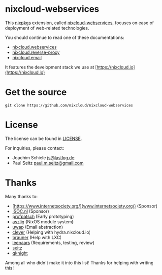 # nixcloud-webservices

This [nixpkgs](https://github.com/NixOS/nixpkgs) extension, called [nixcloud-webservices](https://github.com/nixcloud/nixcloud-webservices), focuses on ease of deployment of web-related technologies. 

You should continue to read one of these documentations:

* [nixcloud.webservices](documentation/nixcloud.webservices.md)
* [nixcloud.reverse-proxy](documentation/nixcloud.reverse-proxy.md)
* [nixcloud.email](documentation/nixcloud.email.md)

It features the development stack we use at [https://nixcloud.io](https://nixcloud.io)

# Get the source

    git clone https://github.com/nixcloud/nixcloud-webservices
    
# License

The license can be found in [LICENSE](LICENSE).

For inquiries, please contact:

 * Joachim Schiele <js@lastlog.de>
 * Paul Seitz <paul.m.seitz@gmail.com>

# Thanks

Many thanks to:

- [https://www.internetsociety.org/](www.internetsociety.org/) (Sponsor)
- [ISOC.nl](ISOC.nl) (Sponsor)
- [profpatsch](https://github.com/Profpatsch) (Early prototyping)
- [aszlig](https://github.com/aszlig) (NixOS module system)
- [uwap](https://github.com/uwap) (Email abstraction)
- [clever](https://github.com/cleverca22) (Helping with hydra.nixcloud.io)
- [brauner](https://github.com/brauner) (Help with LXC)
- [leenaars](https://github.com/leenaars) (Requirements, testing, review)
- [seitz](https://github.com/seitz)
- [qknight](https://github.com/qknight)

Among all who didn't make it into this list! Thanks for helping with writing this!
